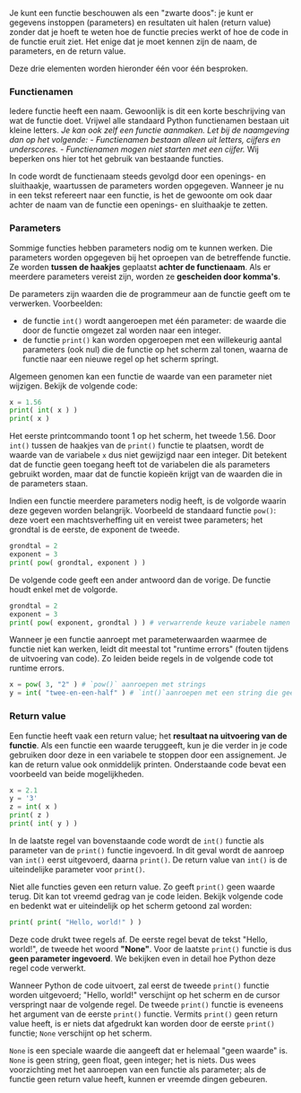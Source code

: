 Je kunt een functie beschouwen als een "zwarte doos": je kunt er gegevens
instoppen (parameters) en resultaten uit halen (return value) zonder dat je hoeft te weten
hoe de functie precies werkt of hoe de code in de functie eruit ziet.
Het enige dat je moet kennen zijn de naam, de parameters, en de
return value. 

Deze drie elementen worden hieronder één voor één besproken.

### Functienamen

Iedere functie heeft een naam. Gewoonlijk is dit een korte beschrijving van wat 
de functie doet. Vrijwel alle standaard Python functienamen bestaan uit kleine letters.
*Je kan ook zelf een functie aanmaken. Let bij de naamgeving dan op het volgende:*
*-   Functienamen bestaan alleen uit letters, cijfers en underscores.*
*-   Functienamen mogen niet starten met een cijfer.*
Wij beperken ons hier tot het gebruik van bestaande functies.

In code wordt de functienaam steeds gevolgd door een openings- en sluithaakje, waartussen
de parameters worden opgegeven. Wanneer je nu in een tekst refereert naar een functie, 
is het de gewoonte om ook daar achter de naam van de functie een openings- en sluithaakje te zetten. 

### Parameters

Sommige functies hebben parameters nodig om te kunnen werken.
Die parameters worden opgegeven bij het oproepen van de
betreffende functie. Ze worden **tussen de haakjes** geplaatst
**achter de functienaam**. Als er meerdere parameters vereist zijn, 
worden ze **gescheiden door komma's**.

De parameters zijn waarden die de programmeur aan de functie geeft om
te verwerken. Voorbeelden:
-   de functie `int()` wordt aangeroepen met één parameter: de waarde die door de functie omgezet zal worden naar een integer.
-   de functie `print()` kan worden opgeroepen met een willekeurig aantal parameters (ook nul) die de functie op het scherm zal tonen, waarna de functie naar een nieuwe regel op het scherm springt.

Algemeen genomen kan een functie de waarde van een parameter niet wijzigen.
Bekijk de volgende code:

```python
x = 1.56
print( int( x ) )
print( x )
```

Het eerste printcommando toont 1 op het scherm, het tweede 1.56.
Door `int()` tussen de haakjes van de `print()` functie te 
plaatsen, wordt de waarde van de variabele `x` dus niet gewijzigd naar
een integer. Dit betekent dat de functie geen toegang heeft tot de 
variabelen die als parameters gebruikt worden, maar dat de functie 
kopieën krijgt van de waarden die in de parameters staan.

Indien een functie meerdere parameters nodig heeft, is de volgorde waarin
deze gegeven worden belangrijk.
Voorbeeld de standaard functie `pow()`: deze voert een machtsverheffing uit 
en vereist twee parameters; het grondtal is de eerste, de exponent de tweede.

```python
grondtal = 2
exponent = 3
print( pow( grondtal, exponent ) )
```

De volgende code geeft een ander antwoord dan de vorige. De functie houdt
enkel met de volgorde.

```python
grondtal = 2
exponent = 3
print( pow( exponent, grondtal ) ) # verwarrende keuze variabele namen 
```

Wanneer je een functie aanroept met parameterwaarden waarmee de functie
niet kan werken, leidt dit meestal tot "runtime errors" (fouten tijdens
de uitvoering van code). Zo leiden beide regels in de volgende code tot
runtime errors.

```python
x = pow( 3, "2" ) # `pow()` aanroepen met strings
y = int( "twee-en-een-half" ) # `int()`aanroepen met een string die geen integer bevat
```

### Return value

Een functie heeft vaak een return value; het **resultaat na uitvoering van de functie**.
Als een functie een waarde teruggeeft, kun je die verder in je code gebruiken
door deze in een variabele te stoppen door een assignement. Je kan de return value ook 
onmiddelijk printen. Onderstaande code bevat een voorbeeld van beide mogelijkheden.

```python
x = 2.1
y = '3'
z = int( x )
print( z )
print( int( y ) )
```

In de laatste regel van bovenstaande code wordt de `int()` functie als parameter van 
de `print()` functie ingevoerd. In dit geval wordt de aanroep van `int()` eerst
uitgevoerd, daarna `print()`. De return value van `int()` is de uiteindelijke
parameter voor `print()`.

Niet alle functies geven een return value. Zo geeft `print()` geen waarde terug.
Dit kan tot vreemd gedrag van je code leiden. Bekijk volgende code en
bedenkt wat er uiteindelijk op het scherm getoond zal worden:

```python
print( print( "Hello, world!" ) )
```

Deze code drukt twee regels af. De eerste regel bevat de tekst
"Hello, world!", de tweede het woord **"None"**. Voor de laatste `print()`
functie is dus **geen parameter ingevoerd**.
We bekijken even in detail hoe Python deze regel code verwerkt.

Wanneer Python de code uitvoert, zal eerst de tweede `print()` functie worden
uitgevoerd; "Hello, world!" verschijnt op het scherm en de cursor verspringt 
naar de volgende regel. De tweede `print()` functie is eveneens het argument van de eerste 
`print()` functie. Vermits `print()` geen return value heeft, is er niets dat 
afgedrukt kan worden door de eerste `print()` functie; `None` verschijnt op het scherm.

`None` is een speciale waarde die aangeeft dat er helemaal "geen waarde" is.
`None` is geen string, geen float, geen integer; het is niets.
Dus wees voorzichting met het aanroepen van een functie als parameter;
als de functie geen return value heeft, kunnen er vreemde dingen
gebeuren.
